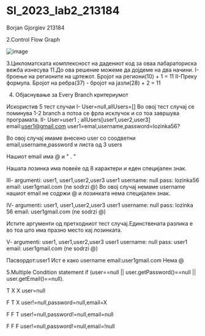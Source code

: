 # SI_2023_lab2_213184

Borjan Gjorgiev
213184

2.Control Flow Graph


![image](https://github.com/BorjanGjorgiev/SI_2023_lab2_INDEX/assets/127698412/059e8d11-c28f-4ff3-8e6c-1a5eb9f85be5)


3.Цикломатската комплексност на дадениот код за оваа лабараториска вежба изнесува 11.До ова решение можеме да дојдеме на два начини.
I-броење на регионите на цртежот. Бројот на региони(10) + 1 = 11
II-Преку формула. Бројот на ребра(37) - бројот на јазли(28) + 2 = 11

4. Oбјаснување за Еvery Branch критериумот

Искористив 5 тест случаи 
I- User=null,allUsers=[]
Во овој тест случај се поминува 1-2 branch а потоа се фрла исклучок и со тоа завршува програмата.
II- User=user1 ; allUsers[user1,user2,user3]
email:user1@gmail.com
user1=emal,username,password=lozinka56?

Во овој случај имаме внесено user со соодветни email,username,password и листа од 3 users

Нашиот email има @ и " . " 

Нашата лозинка има повеќе од 8 карактери и еден специјален знак.

III-
argumenti: user1, user1,user2,user3
user1 username: null
pass: lozinka56
email: user1gmail.com (ne sodrzi @)
Во овој случај немаме username нашиот email не содржи @ и лозинката нема специјален знак.

IV-
argumenti: user1, user1,user2,user3
user1 username: null
pass: lozinka 56
email: user1gmail.com (ne sodrzi @)

Истите аргументи од претходниот тест случај.Единствената разлика е во тоа што има празно место кај лозинката.

V-
argumenti: user1, user1,user2,user3
user1 username: null
pass: user1
email: user1gmail.com (ne sodrzi @)
 
Пасвордот:user1 Ист е како username
email:user1gmail.com Нема @

5.Multiple Condition statement
if (user==null || user.getPassword()==null || user.getEmail()==null).

T X X       user=null

F T X       user!=null,password=null,email=X

F F T       user!=null,password!=null,email=null

F F F       user!=null,password!=null,email=!null

